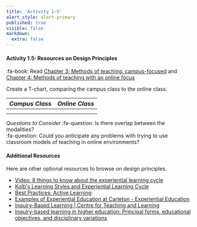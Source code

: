 ```yaml
---
title: 'Activity 1-5'
alert_style: alert-primary
published: true
visible: false
markdown:
  extra: false
---
```


#### Activity 1.5: Resources on Design Principles

:fa-book: Read [Chapter 3: Methods of teaching: campus-focused](https://pressbooks.bccampus.ca/teachinginadigitalagev2/part/chapter-4-methods-of-teaching/) and [Chapter 4: Methods of teaching with an online focus](https://pressbooks.bccampus.ca/teachinginadigitalagev2/part/chapter-6-models-for-designing-teaching-and-learning/)  

Create a T-chart, comparing the campus class to the online class.  

| *Campus Class* | *Online Class* |
|----------------|----------------|
|                |                |
|                |                |

*Questions to Consider*
:fa-question: Is there overlap between the modalities?  
:fa-question: Could you anticipate any problems with trying to use classroom models of teaching in online environments?


#### Additional Resources
Here are other optional resources to browse on design principles.

- [Video: 8 things to know about the experiential learning cycle](https://learningfromexperience.com/themes/experiential-learning-theory-videos/)
- [Kolb's Learning Styles and Experiential Learning Cycle](https://www.simplypsychology.org/learning-kolb.html)
- [Best Practices: Active Learning](https://www.nyu.edu/faculty/teaching-and-learning-resources/strategies-for-teaching-with-tech/best-practices-active-learning.html)
-  [Examples of Experiential Education at Carleton - Experiential Education](https://carleton.ca/experientialeducation/137-2/)
- [Inquiry-Based Learning \| Centre for Teaching and Learning](https://www.queensu.ca/ctl/teaching-support/instructional-strategies/inquiry-based-learning)
- [Inquiry-based learning in higher education: Principal forms, educational objectives, and disciplinary variations](https://www.researchgate.net/publication/239800379_Inquiry-based_learning_in_higher_education_Principal_forms_educational_objectives_and_disciplinary_variations)

